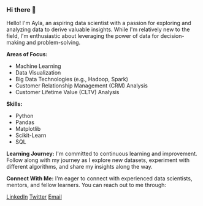 ### Hi there 👋

Hello! I'm Ayla, an aspiring data scientist with a passion for exploring and analyzing data to derive valuable insights. While I'm relatively new to the field, I'm enthusiastic about leveraging the power of data for decision-making and problem-solving.

**Areas of Focus:**
- Machine Learning
- Data Visualization
- Big Data Technologies (e.g., Hadoop, Spark)
- Customer Relationship Management (CRM) Analysis
- Customer Lifetime Value (CLTV) Analysis

**Skills:**

- Python
- Pandas
- Matplotlib
- Scikit-Learn
- SQL

**Learning Journey:**
I'm committed to continuous learning and improvement. Follow along with my journey as I explore new datasets, experiment with different algorithms, and share my insights along the way.

**Connect With Me:**
I'm eager to connect with experienced data scientists, mentors, and fellow learners. You can reach out to me through:

[LinkedIn](www.linkedin.com/in/aylaissi)
[Twitter](https://twitter.com/aylanrcnss)
[Email](mailto:ayla.nurcanl@gmail.com)


<!--
**aylaIssi/aylaIssi** is a ✨ _special_ ✨ repository because its `README.md` (this file) appears on your GitHub profile.

Here are some ideas to get you started:

- 🔭 I’m currently working on ...
- 🌱 I’m currently learning ...
- 👯 I’m looking to collaborate on ...
- 🤔 I’m looking for help with ...
- 💬 Ask me about ...
- 📫 How to reach me: ...
- 😄 Pronouns: ...
- ⚡ Fun fact: ...
-->
